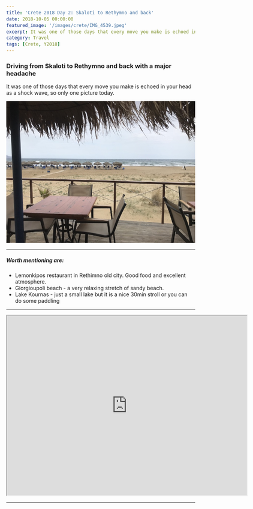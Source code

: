 ```yaml
---
title: 'Crete 2018 Day 2: Skaloti to Rethymno and back'
date: 2018-10-05 00:00:00
featured_image: '/images/crete/IMG_4539.jpeg'
excerpt: It was one of those days that every move you make is echoed in your head as a shock wave, so only one picture today.
category: Travel
tags: [Crete, Y2018]
---
```




### Driving from Skaloti to Rethymno and back with a major headache

It was one of those days that every move you make is echoed in your head as a shock wave, so only one picture today.

<div class="gallery" data-columns="1">
	<img src="/images/crete/IMG_4539.jpeg">
</div>

---

##### Worth mentioning  are:

 
* Lemonkipos restaurant in Rethimno old city.
  Good food and excellent atmosphere.
* Giorgioupoli beach - a very relaxing stretch of sandy beach.
* Lake Kournas - just a small lake but it is a nice 30min stroll or you can do some paddling

---

<iframe src="https://www.google.com/maps/d/embed?mid=1DE3BV2uPe43bNooyj5hx2eA4H9UhMsjD" width="640" height="480"></iframe>

---